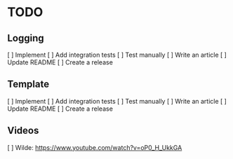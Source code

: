 # TODO

## Logging

[ ] Implement
[ ] Add integration tests
[ ] Test manually
[ ] Write an article
[ ] Update README
[ ] Create a release

## Template

[ ] Implement
[ ] Add integration tests
[ ] Test manually
[ ] Write an article
[ ] Update README
[ ] Create a release

## Videos

[ ] Wilde: https://www.youtube.com/watch?v=oP0_H_UkkGA